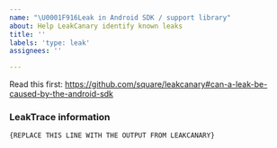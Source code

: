 ```yaml
---
name: "\U0001F916Leak in Android SDK / support library"
about: Help LeakCanary identify known leaks
title: ''
labels: 'type: leak'
assignees: ''

---
```


Read this first: https://github.com/square/leakcanary#can-a-leak-be-caused-by-the-android-sdk

### LeakTrace information

```
{REPLACE THIS LINE WITH THE OUTPUT FROM LEAKCANARY}
```
